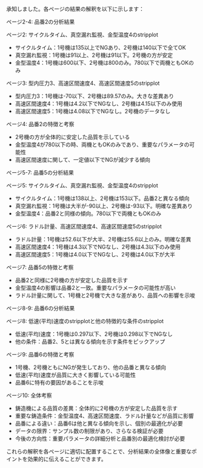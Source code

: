 承知しました。各ページの結果の解釈を以下に示します：

ページ2-4: 品番2の分析結果

ページ2: サイクルタイム、真空漏れ監視、金型温度4のstripplot
- サイクルタイム：1号機は135以上でNGあり、2号機は140以下で全てOK
- 真空漏れ監視：1号機は91以上、2号機は91以下。2号機の方が安定
- 金型温度4：1号機は600以下、2号機は800のみ。780以下で両機ともOKのみ

ページ3: 型内圧力3、高速区間速度4、高速区間速度5のstripplot
- 型内圧力3：1号機は-70以下、2号機は89.57のみ。大きな差異あり
- 高速区間速度4：1号機は4.2以下でNGなし、2号機は4.15以下のみ使用
- 高速区間速度5：1号機は4.08以下でNGなし。2号機のデータなし

ページ4: 品番2の特徴と考察
- 2号機の方が全体的に安定した品質を示している
- 金型温度4が780以下の時、両機ともOKのみであり、重要なパラメータの可能性
- 高速区間速度に関して、一定値以下でNGが減少する傾向

ページ5-7: 品番5の分析結果

ページ5: サイクルタイム、真空漏れ監視、金型温度4のstripplot
- サイクルタイム：1号機は138以上、2号機は153以下。品番2と異なる傾向
- 真空漏れ監視：1号機は大半が-90以上、2号機は-93以下。明確な差異あり
- 金型温度4：品番2と同様の傾向。780以下で両機ともOKのみ

ページ6: ラドル計量、高速区間速度4、高速区間速度5のstripplot
- ラドル計量：1号機は52.6以下が大半、2号機は55.6以上のみ。明確な差異
- 高速区間速度4：1号機は4.3以下でNGなし、2号機は4.3以下のみ使用
- 高速区間速度5：1号機は4.0以下でNGなし、2号機は4.0以下が大半

ページ7: 品番5の特徴と考察
- 品番2と同様に2号機の方が安定した品質を示す
- 金型温度4の影響は品番2と一致。重要なパラメータの可能性が高い
- ラドル計量に関して、1号機と2号機で大きな差があり、品質への影響を示唆

ページ8-9: 品番6の分析結果

ページ8: 低速(平均)速度のstripplotと他の特徴的な条件のstripplot
- 低速(平均)速度：1号機は0.297以下、2号機は0.298以下でNGなし
- 他の条件：品番2、5とは異なる傾向を示す条件をピックアップ

ページ9: 品番6の特徴と考察
- 1号機、2号機ともにNGが発生しており、他の品番と異なる傾向
- 低速(平均)速度が品質に大きく影響している可能性
- 品番6に特有の要因があることを示唆

ページ10: 全体考察
- 鋳造機による品質の差異：全体的に2号機の方が安定した品質を示す
- 重要な鋳造条件：金型温度4、高速区間速度、ラドル計量などが品質に影響
- 品番による違い：品番6は他と異なる傾向を示し、個別の最適化が必要
- データの限界：サンプル数の制限があり、さらなる検証が必要
- 今後の方向性：重要パラメータの詳細分析と品番別の最適化検討が必要

これらの解釈を各ページに適切に配置することで、分析結果の全体像と重要なポイントを効果的に伝えることができます。

